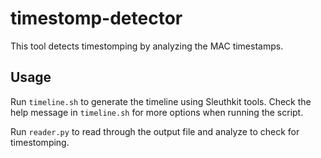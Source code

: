 # timestomp-detector
This tool detects timestomping by analyzing the MAC timestamps.

## Usage

Run `timeline.sh` to generate the timeline using Sleuthkit tools.  Check the help message in `timeline.sh` for more options when running the script.

Run `reader.py` to read through the output file and analyze to check for timestomping.
